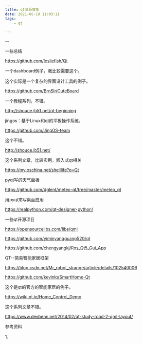 ```yaml
---
title: qt资源收集
date: 2021-06-10 11:03:11
tags:
	- qt

---
```


--

一些总结

https://github.com/lesliefish/Qt

一个dashboard例子，我比较需要这个。

这个实际是一个复杂的界面设计工具的例子。

https://github.com/BrnSlr/CuteBoard

一个教程系列，不错。

http://shouce.jb51.net/qt-beginning

jingos：基于Linux和qt的平板操作系统。

https://github.com/JingOS-team

这个不错。

http://shouce.jb51.net/

这个系列文章，比较实用，嵌入式qt相关

https://my.oschina.net/shelllife?q=Qt

pyqt写的天气面板

https://github.com/dglent/meteo-qt/tree/master/meteo_qt

用pyqt来写桌面应用

https://realpython.com/qt-designer-python/

一些qt开源项目

https://opensourcelibs.com/libs/qml



https://github.com/yiminyangguang520/qt



https://github.com/chengyangkj/Ros_Qt5_Gui_App

QT--简易智能家居框架

https://blog.csdn.net/Mr_robot_strange/article/details/102540006



https://github.com/kevinlq/SmartHome-Qt

这个是qt的官方的智能家居的例子。

https://wiki.qt.io/Home_Control_Demo

这个系列文章不错。

https://www.devbean.net/2014/02/qt-study-road-2-qml-layout/



参考资料

1、

